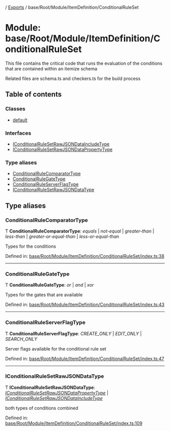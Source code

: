 [](../README.md) / [Exports](../modules.md) / base/Root/Module/ItemDefinition/ConditionalRuleSet

# Module: base/Root/Module/ItemDefinition/ConditionalRuleSet

This file contains the critical code that runs the evaluation of the conditions
that are contained within an itemize schema

Related files are schema.ts and checkers.ts for the build process

## Table of contents

### Classes

- [default](../classes/base_root_module_itemdefinition_conditionalruleset.default.md)

### Interfaces

- [IConditionalRuleSetRawJSONDataIncludeType](../interfaces/base_root_module_itemdefinition_conditionalruleset.iconditionalrulesetrawjsondataincludetype.md)
- [IConditionalRuleSetRawJSONDataPropertyType](../interfaces/base_root_module_itemdefinition_conditionalruleset.iconditionalrulesetrawjsondatapropertytype.md)

### Type aliases

- [ConditionalRuleComparatorType](base_root_module_itemdefinition_conditionalruleset.md#conditionalrulecomparatortype)
- [ConditionalRuleGateType](base_root_module_itemdefinition_conditionalruleset.md#conditionalrulegatetype)
- [ConditionalRuleServerFlagType](base_root_module_itemdefinition_conditionalruleset.md#conditionalruleserverflagtype)
- [IConditionalRuleSetRawJSONDataType](base_root_module_itemdefinition_conditionalruleset.md#iconditionalrulesetrawjsondatatype)

## Type aliases

### ConditionalRuleComparatorType

Ƭ **ConditionalRuleComparatorType**: *equals* \| *not-equal* \| *greater-than* \| *less-than* \| *greater-or-equal-than* \| *less-or-equal-than*

Types for the conditions

Defined in: [base/Root/Module/ItemDefinition/ConditionalRuleSet/index.ts:38](https://github.com/onzag/itemize/blob/55e63f2c/base/Root/Module/ItemDefinition/ConditionalRuleSet/index.ts#L38)

___

### ConditionalRuleGateType

Ƭ **ConditionalRuleGateType**: *or* \| *and* \| *xor*

Types for the gates that are available

Defined in: [base/Root/Module/ItemDefinition/ConditionalRuleSet/index.ts:43](https://github.com/onzag/itemize/blob/55e63f2c/base/Root/Module/ItemDefinition/ConditionalRuleSet/index.ts#L43)

___

### ConditionalRuleServerFlagType

Ƭ **ConditionalRuleServerFlagType**: *CREATE_ONLY* \| *EDIT_ONLY* \| *SEARCH_ONLY*

Server flags available for the conditional rule set

Defined in: [base/Root/Module/ItemDefinition/ConditionalRuleSet/index.ts:47](https://github.com/onzag/itemize/blob/55e63f2c/base/Root/Module/ItemDefinition/ConditionalRuleSet/index.ts#L47)

___

### IConditionalRuleSetRawJSONDataType

Ƭ **IConditionalRuleSetRawJSONDataType**: [*IConditionalRuleSetRawJSONDataPropertyType*](../interfaces/base_root_module_itemdefinition_conditionalruleset.iconditionalrulesetrawjsondatapropertytype.md) \| [*IConditionalRuleSetRawJSONDataIncludeType*](../interfaces/base_root_module_itemdefinition_conditionalruleset.iconditionalrulesetrawjsondataincludetype.md)

both types of conditions combined

Defined in: [base/Root/Module/ItemDefinition/ConditionalRuleSet/index.ts:109](https://github.com/onzag/itemize/blob/55e63f2c/base/Root/Module/ItemDefinition/ConditionalRuleSet/index.ts#L109)

